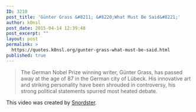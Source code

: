 ```yaml
---
ID: 3210
post_title: 'Günter Grass &#8211; &#8220;What Must Be Said&#8221;'
author: k0nsl
post_date: 2015-04-14 12:39:48
post_excerpt: ""
layout: post
permalink: >
  https://quotes.k0nsl.org/gunter-grass-what-must-be-said.html
published: true
---
```

<blockquote>The German Nobel Prize winning writer, Günter Grass, has passed away at the age of 87 in the German city of Lübeck. His innovative art and striking personality have been shrouded in controversy, his strong political statements spurred most heated debate.</blockquote>

This video was created by <a href="https://www.youtube.com/watch?v=Ux79j1r9hvE" target="_blank">Snordster</a>.